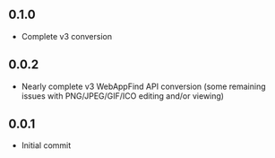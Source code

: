 ## 0.1.0

- Complete v3 conversion

## 0.0.2

- Nearly complete v3 WebAppFind API conversion (some remaining
    issues with PNG/JPEG/GIF/ICO editing and/or viewing)

## 0.0.1

- Initial commit
